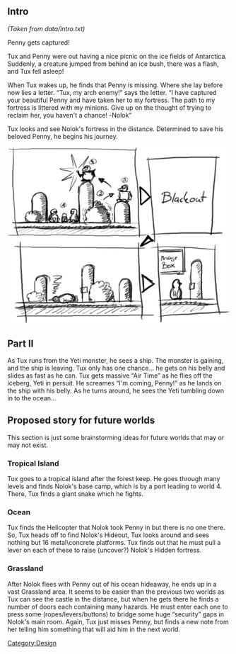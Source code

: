 Intro
-----

*(Taken from data/intro.txt)*

Penny gets captured!

Tux and Penny were out having a nice picnic on the ice fields of Antarctica. Suddenly, a creature jumped from behind an ice bush, there was a flash, and Tux fell asleep!

When Tux wakes up, he finds that Penny is missing. Where she lay before now lies a letter. “Tux, my arch enemy!” says the letter. “I have captured your beautiful Penny and have taken her to my fortress. The path to my fortress is littered with my minions. Give up on the thought of trying to reclaim her, you haven't a chance! -Nolok”

Tux looks and see Nolok's fortress in the distance. Determined to save his beloved Penny, he begins his journey.

![](images/Introcutscene.png "Introcutscene.png")

Part II
-------

As Tux runs from the Yeti monster, he sees a ship. The monster is gaining, and the ship is leaving. Tux only has one chance... he gets on his belly and slides as fast as he can. Tux gets massive “Air Time” as he flies off the iceberg, Yeti in persuit. He screames “I'm coming, Penny!” as he lands on the ship with his belly. As he turns around, he sees the Yeti tumbling down in to the ocean...

Proposed story for future worlds
--------------------------------

This section is just some brainstorming ideas for future worlds that may or may not exist.

### Tropical Island

Tux goes to a tropical island after the forest keep. He goes through many levels and finds Nolok's base camp, which is by a port leading to world 4. There, Tux finds a giant snake which he fights.

### Ocean

Tux finds the Helicopter that Nolok took Penny in but there is no one there. So, Tux heads off to find Nolok's Hideout, Tux looks around and sees nothing but 16 metal\\concrete platforms. Tux finds out that he must pull a lever on each of these to raise (uncover?) Nolok's Hidden fortress.

### Grassland

After Nolok flees with Penny out of his ocean hideaway, he ends up in a vast Grassland area. It seems to be easier than the previous two worlds as Tux can see the castle in the distance, but when he gets there he finds a number of doors each containing many hazards. He must enter each one to press some (ropes/levers/buttons) to bridge some huge “security” gaps in Nolok's main room. Again, Tux just misses Penny, but finds a new note from her telling him something that will aid him in the next world.

<Category:Design>

